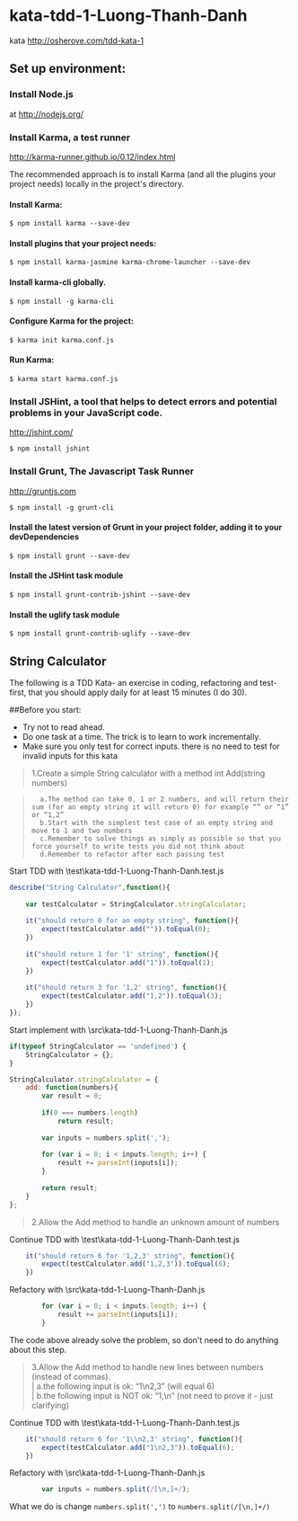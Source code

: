 # kata-tdd-1-Luong-Thanh-Danh
kata http://osherove.com/tdd-kata-1

## Set up environment:

### Install Node.js 

at http://nodejs.org/


### Install Karma, a test runner 

http://karma-runner.github.io/0.12/index.html

The recommended approach is to install Karma (and all the plugins your project needs) locally in the project's directory.

#### Install Karma:

```
$ npm install karma --save-dev
```

#### Install plugins that your project needs:

```
$ npm install karma-jasmine karma-chrome-launcher --save-dev
```

#### Install karma-cli globally.

```
$ npm install -g karma-cli
```

#### Configure Karma for the project:

```
$ karma init karma.conf.js
```

#### Run Karma:

```
$ karma start karma.conf.js
```

### Install JSHint, a tool that helps to detect errors and potential problems in your JavaScript code. 

http://jshint.com/

```
$ npm install jshint
```

### Install Grunt, The Javascript Task Runner 

http://gruntjs.com

```
$ npm install -g grunt-cli
```

#### Install the latest version of Grunt in your project folder, adding it to your devDependencies

```
$ npm install grunt --save-dev
```

#### Install the JSHint task module

```
$ npm install grunt-contrib-jshint --save-dev
```

#### Install the uglify task module

```
$ npm install grunt-contrib-uglify --save-dev
```

## String Calculator

The following is a TDD Kata- an exercise in coding, refactoring and test-first, that you should apply daily for at least 15 minutes (I do 30).

##Before you start: 

- Try not to read ahead.
- Do one task at a time. The trick is to learn to work incrementally.
- Make sure you only test for correct inputs. there is no need to test for invalid inputs for this kata


> 1.Create a simple String calculator with a method int Add(string numbers)

>    	a.The method can take 0, 1 or 2 numbers, and will return their sum (for an empty string it will return 0) for example “” or “1” or “1,2”
>    	b.Start with the simplest test case of an empty string and move to 1 and two numbers
>    	c.Remember to solve things as simply as possible so that you force yourself to write tests you did not think about
>    	d.Remember to refactor after each passing test

Start TDD with \test\kata-tdd-1-Luong-Thanh-Danh.test.js

```JavaScript
describe("String Calculator",function(){
	
	var testCalculator = StringCalculator.stringCalculator;
	
	it("should return 0 for an empty string", function(){
		expect(testCalculator.add("")).toEqual(0);
	})
	
	it("should return 1 for '1' string", function(){
		expect(testCalculator.add("1")).toEqual(1);
	})
	
	it("should return 3 for '1,2' string", function(){
		expect(testCalculator.add("1,2")).toEqual(3);
	})
});
```

Start implement with \src\kata-tdd-1-Luong-Thanh-Danh.js

```JavaScript
if(typeof StringCalculator == 'undefined') {
	StringCalculator = {};
}

StringCalculator.stringCalculator = {
	add: function(numbers){
		var result = 0;
		
		if(0 === numbers.length)
			return result;
			
		var inputs = numbers.split(',');
		
		for (var i = 0; i < inputs.length; i++) {
			result += parseInt(inputs[i]);
		}
		
		return result;
	}
};
```

> 2.Allow the Add method to handle an unknown amount of numbers

Continue TDD with \test\kata-tdd-1-Luong-Thanh-Danh.test.js

```JavaScript
	it("should return 6 for '1,2,3' string", function(){
		expect(testCalculator.add("1,2,3")).toEqual(6);
	})
```

Refactory with \src\kata-tdd-1-Luong-Thanh-Danh.js

```JavaScript
		for (var i = 0; i < inputs.length; i++) {
			result += parseInt(inputs[i]);
		}
```

The code above already solve the problem, so don't need to do anything about this step.

> 3.Allow the Add method to handle new lines between numbers (instead of commas).  
> 	| a.the following input is ok:  “1\n2,3”  (will equal 6)  
> 	| b.the following input is NOT ok:  “1,\n” (not need to prove it - just clarifying)

Continue TDD with \test\kata-tdd-1-Luong-Thanh-Danh.test.js

```JavaScript
	it("should return 6 for '1\\n2,3' string", function(){
		expect(testCalculator.add("1\n2,3")).toEqual(6);
	})
```

Refactory with \src\kata-tdd-1-Luong-Thanh-Danh.js

```JavaScript
		var inputs = numbers.split(/[\n,]+/);
```

What we do is change ```numbers.split(',')``` to ```numbers.split(/[\n,]+/)```
